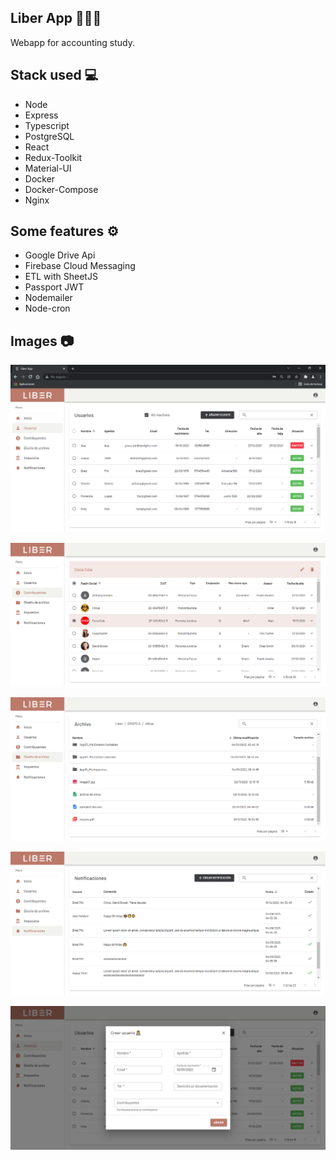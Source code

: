 ## Liber App 👨‍💼💼

Webapp for accounting study.  

## Stack used 💻

- Node
- Express
- Typescript
- PostgreSQL
- React
- Redux-Toolkit
- Material-UI
- Docker
- Docker-Compose
- Nginx

## Some features ⚙️

- Google Drive Api
- Firebase Cloud Messaging
- ETL with SheetJS
- Passport JWT
- Nodemailer
- Node-cron

## Images 📷

![](./images/image1.png)
 
![](./images/image2.png)

![](./images/image3.png)

![](./images/image4.png)

![](./images/image5.png)
